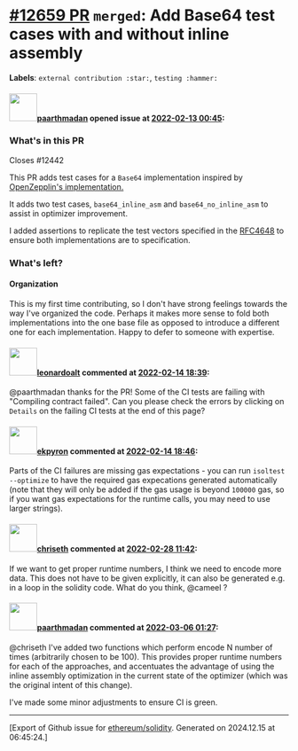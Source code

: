 # [\#12659 PR](https://github.com/ethereum/solidity/pull/12659) `merged`: Add Base64 test cases with and without inline assembly
**Labels**: `external contribution :star:`, `testing :hammer:`


#### <img src="https://avatars.githubusercontent.com/u/8986140?u=42d1c61a80aafa717a95b3112151e37229d94b6e&v=4" width="50">[paarthmadan](https://github.com/paarthmadan) opened issue at [2022-02-13 00:45](https://github.com/ethereum/solidity/pull/12659):

### What's in this PR
Closes #12442

This PR adds test cases for a `Base64` implementation inspired by [OpenZepplin's implementation.](https://github.com/OpenZeppelin/openzeppelin-contracts/pull/2884/files)

It adds two test cases, `base64_inline_asm` and `base64_no_inline_asm` to assist in optimizer improvement.

I added assertions to replicate the test vectors specified in the [RFC4648](https://datatracker.ietf.org/doc/html/rfc4648#section-10) to ensure both implementations are to specification.

### What's left?

#### Organization
This is my first time contributing, so I don't have strong feelings towards the way I've organized the code. Perhaps it makes more sense to fold both implementations into the one base file as opposed to introduce a different one for each implementation. Happy to defer to someone with expertise.

#### <img src="https://avatars.githubusercontent.com/u/504195?u=ce2facd14af9fd474ebff49f0d44891f56f7500f&v=4" width="50">[leonardoalt](https://github.com/leonardoalt) commented at [2022-02-14 18:39](https://github.com/ethereum/solidity/pull/12659#issuecomment-1039425297):

@paarthmadan thanks for the PR!
Some of the CI tests are failing with "Compiling contract failed". Can you please check the errors by clicking on `Details` on the failing CI tests at the end of this page?

#### <img src="https://avatars.githubusercontent.com/u/1347491?v=4" width="50">[ekpyron](https://github.com/ekpyron) commented at [2022-02-14 18:46](https://github.com/ethereum/solidity/pull/12659#issuecomment-1039430655):

Parts of the CI failures are missing gas expectations - you can run ``isoltest --optimize`` to have the required gas expecations generated automatically (note that they will only be added if the gas usage is beyond ``100000`` gas, so if you want gas expectations for the runtime calls, you may need to use larger strings).

#### <img src="https://avatars.githubusercontent.com/u/9073706?v=4" width="50">[chriseth](https://github.com/chriseth) commented at [2022-02-28 11:42](https://github.com/ethereum/solidity/pull/12659#issuecomment-1054171471):

If we want to get proper runtime numbers, I think we need to encode more data. This does not have to be given explicitly, it can also  be generated e.g. in a loop in the solidity code.
What do you think, @cameel ?

#### <img src="https://avatars.githubusercontent.com/u/8986140?u=42d1c61a80aafa717a95b3112151e37229d94b6e&v=4" width="50">[paarthmadan](https://github.com/paarthmadan) commented at [2022-03-06 01:27](https://github.com/ethereum/solidity/pull/12659#issuecomment-1059870035):

@chriseth I've added two functions which perform encode N number of times (arbitrarily chosen to be 100). This provides proper runtime numbers for each of the approaches, and accentuates the advantage of using the inline assembly optimization in the current state of the optimizer (which was the original intent of this change).

I've made some minor adjustments to ensure CI is green.


-------------------------------------------------------------------------------



[Export of Github issue for [ethereum/solidity](https://github.com/ethereum/solidity). Generated on 2024.12.15 at 06:45:24.]
